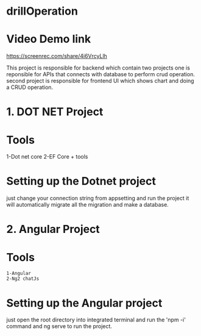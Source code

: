 # drillOperation
# Video Demo link
https://screenrec.com/share/4i6VrcyLlh


This project is responsible for backend which contain two projects one is reponsible for APIs that connects with database to perform crud operation.
second project is responsible for frontend UI which shows chart and doing a CRUD operation.

# 1. DOT NET Project
# Tools
1-Dot net core
2-EF Core + tools

# Setting up the Dotnet project
just change your connection string from appsetting and run the project it will automatically migrate all the migration and make a database.

# 2. Angular Project
# Tools
    1-Angular
    2-Ng2 chatJs
    
# Setting up the Angular project
just open the root directory into integrated terminal and run the 'npm -i' command and ng serve to run the project.

